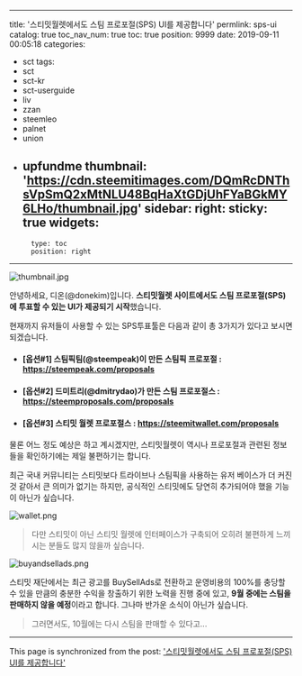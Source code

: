 
---
title: '스티밋월렛에서도 스팀 프로포절(SPS) UI를 제공합니다'
permlink: sps-ui
catalog: true
toc_nav_num: true
toc: true
position: 9999
date: 2019-09-11 00:05:18
categories:
- sct
tags:
- sct
- sct-kr
- sct-userguide
- liv
- zzan
- steemleo
- palnet
- union
- upfundme
thumbnail: 'https://cdn.steemitimages.com/DQmRcDNThsVpSmQ2xMtNLU48BqHaXtGDjUhFYaBGkMY6LHo/thumbnail.jpg'
sidebar:
    right:
        sticky: true
widgets:
    -
        type: toc
        position: right
---


![thumbnail.jpg](https://cdn.steemitimages.com/DQmRcDNThsVpSmQ2xMtNLU48BqHaXtGDjUhFYaBGkMY6LHo/thumbnail.jpg)

안녕하세요, 디온(@donekim)입니다. **스티밋월렛 사이트에서도 스팀 프로포절(SPS)에 투표할 수 있는 UI가 제공되기 시작**했습니다. 

현재까지 유저들이 사용할 수 있는 SPS투표툴은 다음과 같이 총 3가지가 있다고 보시면 되겠습니다. 

- #### [옵션#1] 스팀픽팀(@steempeak)이 만든 스팀픽 프로포절 : https://steempeak.com/proposals

- #### [옵션#2] 드미트리(@dmitrydao)가 만든 스팀 프로포절스 : https://steemproposals.com/proposals

- #### [옵션#3] 스티밋 월렛 프로포절스 : https://steemitwallet.com/proposals

물론 어느 정도 예상은 하고 계시겠지만, 스티밋월렛이 역시나 프로포절과 관련된 정보들을 확인하기에는 제일 불편하기는 합니다. 

최근 국내 커뮤니티는 스티밋보다 트라이브나 스팀픽을 사용하는 유저 베이스가 더 커진 것 같아서 큰 의미가 없기는 하지만, 공식적인 스티밋에도 당연히 추가되어야 했을 기능이 아닌가 싶습니다.

![wallet.png](https://cdn.steemitimages.com/DQmYYSVa1CfL4CYdd8dUWk4BNFZFKSAeaqqR4Cmdhy8n3F1/wallet.png)

> 다만 스티밋이 아닌 스티밋 월렛에 인터페이스가 구축되어 오히려 불편하게 느끼시는 분들도 많지 않을까 싶습니다. 

![buyandsellads.png](https://cdn.steemitimages.com/DQmUcejXHnozBch9FPD84JrFYTa23wHvDLbVQFdtx4dmW6E/buyandsellads.png)

스티밋 재단에서는 최근 광고를 BuySellAds로 전환하고 운영비용의 100%를 충당할 수 있을 만큼의 충분한 수익을 창출하기 위한 노력을 진행 중에 있고, **9월 중에는 스팀을 판매하지 않을 예정**이라고 합니다. 그나마 반가운 소식이 아닌가 싶습니다.

> 그러면서도, 10월에는 다시 스팀을 판매할 수 있다고...

- - -

This page is synchronized from the post: ['스티밋월렛에서도 스팀 프로포절(SPS) UI를 제공합니다'](https://steemit.com/@donekim/sps-ui)
